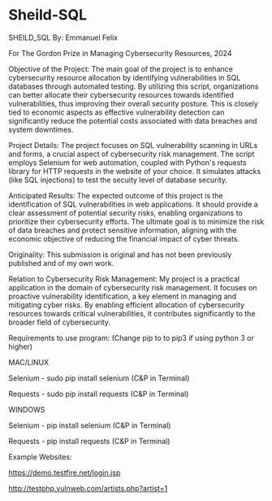 # Sheild-SQL
SHEILD_SQL By: Emmanuel Felix

For The Gordon Prize in Managing Cybersecurity Resources, 2024

Objective of the Project:
The main goal of the project is to enhance cybersecurity resource allocation by identifying vulnerabilities 
in SQL databases through automated testing. By utilizing this script, organizations can better allocate their 
cybersecurity resources towards identified vulnerabilities, thus improving their overall security posture. 
This is closely tied to economic aspects as effective vulnerability detection can significantly reduce the 
potential costs associated with data breaches and system downtimes.

Project Details:
The project focuses on SQL vulnerability scanning in URLs and forms, a crucial aspect of cybersecurity risk management.
The script employs Selenium for web automation, coupled with Python's requests library for HTTP requests in the website of
your choice. It simulates attacks (like SQL injections) to test the secuity level of database security. 

Anticipated Results:
The expected outcome of this project is the identification of SQL vulnerabilities in web applications. 
It should provide a clear assessment of potential security risks, enabling organizations to prioritize 
their cybersecurity efforts. The ultimate goal is to minimize the risk of data breaches and protect sensitive 
information, aligning with the economic objective of reducing the financial impact of cyber threats.

Originality:
This submission is original and has not been previously published and of my own work.

Relation to Cybersecurity Risk Management:
My project is a practical application in the domain of cybersecurity risk management. 
It focuses on proactive vulnerability identification, a key element in managing and mitigating cyber risks. 
By enabling efficient allocation of cybersecurity resources towards critical vulnerabilities, 
it contributes significantly to the broader field of cybersecurity.

Requirements to use program:
(Change pip to to pip3 if using python 3 or higher)

MAC/LINUX

Selenium - sudo pip install selenium (C&P in Terminal)

Requests - sudo pip install requests (C&P in Terminal)

WINDOWS

Selenium - pip install selenium (C&P in Terminal)

Requests - pip install requests (C&P in Terminal)

Example Websites:

https://demo.testfire.net/login.jsp 

http://testphp.vulnweb.com/artists.php?artist=1
